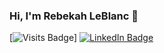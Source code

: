 ### Hi, I'm Rebekah LeBlanc 👋

[![Visits Badge](https://badges.pufler.dev/visits/r-leblanc/r-leblanc)] [![LinkedIn Badge](https://img.shields.io/badge/LinkedIn-Profile-informational?style=flat&logo=linkedin&logoColor=white&color=0D76A8?style=for-the-badge)](https://www.linkedin.com/in/rebekahleblanc/)
<!--
**R-LeBlanc/R-LeBlanc** is a ✨ _special_ ✨ repository because its `README.md` (this file) appears on your GitHub profile.

Here are some ideas to get you started:

- 🔭 I’m currently working on ...
- 🌱 I’m currently learning ...
- 👯 I’m looking to collaborate on ...
- 🤔 I’m looking for help with ...
- 💬 Ask me about ...
- 📫 How to reach me: ...
- 😄 Pronouns: ...
- ⚡ Fun fact: ...
-->
